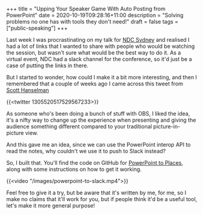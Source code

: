 +++
title = "Upping Your Speaker Game With Auto Posting from PowerPoint"
date = 2020-10-19T09:28:16+11:00
description = "Solving problems no one has with tools they don't need!"
draft = false
tags = ["public-speaking"]
+++

Last week I was procrastinating on my talk for [NDC Sydney](https://ndcsydney.com) and realised I had a lot of links that I wanted to share with people who would be watching the session, but wasn't sure what would be the best way to do it. As a virtual event, NDC had a slack channel for the conference, so it'd just be a case of putting the links in there.

But I started to wonder, how could I make it a bit more interesting, and then I remembered that a couple of weeks ago I came across this tweet from [Scott Hanselman](https://hanselman.com/)

{{<twitter 1305520517529567233>}}

As someone who's been doing a bunch of stuff with OBS, I liked the idea, it's a nifty way to change up the experience when presenting and giving the audience something different compared to your traditional picture-in-picture view.

And this gave me an idea, since we can use the PowerPoint interop API to read the notes, why couldn't we use it to push to Slack instead?

So, I built that. You'll find the code on GitHub for [PowerPoint to Places](https://github.com/aaronpowell/PowerPointToPlaces), along with some instructions on how to get it working.

{{<video "/images/powerpoint-to-slack.mp4">}}

Feel free to give it a try, but be aware that it's written by me, for me, so I make no claims that it'll work for you, but if people think it'd be a useful tool, let's make it more general purpose!
